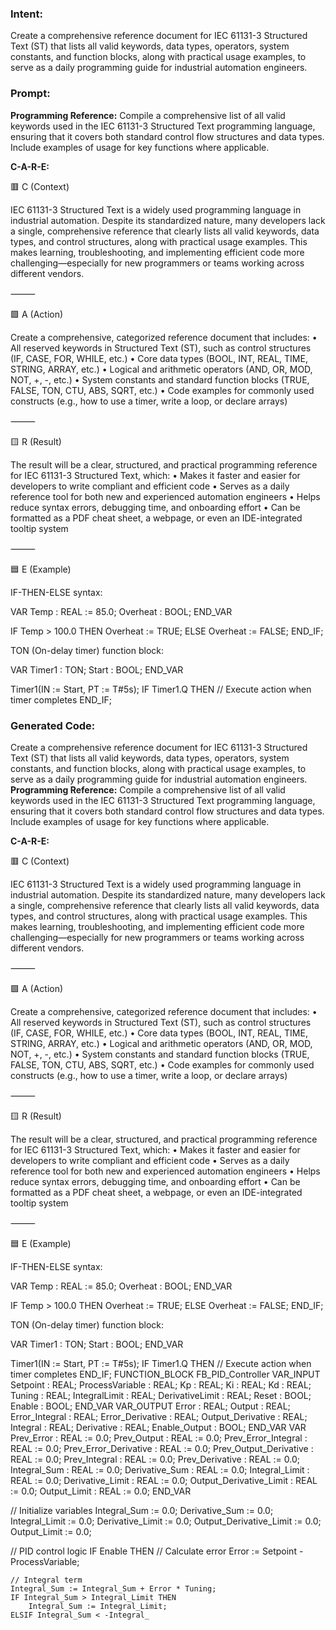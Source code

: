 ### Intent:
Create a comprehensive reference document for IEC 61131-3 Structured Text (ST) that lists all valid keywords, data types, operators, system constants, and function blocks, along with practical usage examples, to serve as a daily programming guide for industrial automation engineers.

### Prompt:
**Programming Reference:**
Compile a comprehensive list of all valid keywords used in the IEC 61131-3 Structured Text programming language, ensuring that it covers both standard control flow structures and data types. Include examples of usage for key functions where applicable.

**C-A-R-E:**

🟥 C (Context)

IEC 61131-3 Structured Text is a widely used programming language in industrial automation. Despite its standardized nature, many developers lack a single, comprehensive reference that clearly lists all valid keywords, data types, and control structures, along with practical usage examples. This makes learning, troubleshooting, and implementing efficient code more challenging—especially for new programmers or teams working across different vendors.

⸻

🟩 A (Action)

Create a comprehensive, categorized reference document that includes:
	•	All reserved keywords in Structured Text (ST), such as control structures (IF, CASE, FOR, WHILE, etc.)
	•	Core data types (BOOL, INT, REAL, TIME, STRING, ARRAY, etc.)
	•	Logical and arithmetic operators (AND, OR, MOD, NOT, +, -, etc.)
	•	System constants and standard function blocks (TRUE, FALSE, TON, CTU, ABS, SQRT, etc.)
	•	Code examples for commonly used constructs (e.g., how to use a timer, write a loop, or declare arrays)

⸻

🟨 R (Result)

The result will be a clear, structured, and practical programming reference for IEC 61131-3 Structured Text, which:
	•	Makes it faster and easier for developers to write compliant and efficient code
	•	Serves as a daily reference tool for both new and experienced automation engineers
	•	Helps reduce syntax errors, debugging time, and onboarding effort
	•	Can be formatted as a PDF cheat sheet, a webpage, or even an IDE-integrated tooltip system

⸻

🟦 E (Example)

IF-THEN-ELSE syntax:

VAR
  Temp : REAL := 85.0;
  Overheat : BOOL;
END_VAR

IF Temp > 100.0 THEN
  Overheat := TRUE;
ELSE
  Overheat := FALSE;
END_IF;

TON (On-delay timer) function block:

VAR
  Timer1 : TON;
  Start  : BOOL;
END_VAR

Timer1(IN := Start, PT := T#5s);
IF Timer1.Q THEN
  // Execute action when timer completes
END_IF;

### Generated Code:
Create a comprehensive reference document for IEC 61131-3 Structured Text (ST) that lists all valid keywords, data types, operators, system constants, and function blocks, along with practical usage examples, to serve as a daily programming guide for industrial automation engineers.
**Programming Reference:**
Compile a comprehensive list of all valid keywords used in the IEC 61131-3 Structured Text programming language, ensuring that it covers both standard control flow structures and data types. Include examples of usage for key functions where applicable.

**C-A-R-E:**

🟥 C (Context)

IEC 61131-3 Structured Text is a widely used programming language in industrial automation. Despite its standardized nature, many developers lack a single, comprehensive reference that clearly lists all valid keywords, data types, and control structures, along with practical usage examples. This makes learning, troubleshooting, and implementing efficient code more challenging—especially for new programmers or teams working across different vendors.

⸻

🟩 A (Action)

Create a comprehensive, categorized reference document that includes:
	•	All reserved keywords in Structured Text (ST), such as control structures (IF, CASE, FOR, WHILE, etc.)
	•	Core data types (BOOL, INT, REAL, TIME, STRING, ARRAY, etc.)
	•	Logical and arithmetic operators (AND, OR, MOD, NOT, +, -, etc.)
	•	System constants and standard function blocks (TRUE, FALSE, TON, CTU, ABS, SQRT, etc.)
	•	Code examples for commonly used constructs (e.g., how to use a timer, write a loop, or declare arrays)

⸻

🟨 R (Result)

The result will be a clear, structured, and practical programming reference for IEC 61131-3 Structured Text, which:
	•	Makes it faster and easier for developers to write compliant and efficient code
	•	Serves as a daily reference tool for both new and experienced automation engineers
	•	Helps reduce syntax errors, debugging time, and onboarding effort
	•	Can be formatted as a PDF cheat sheet, a webpage, or even an IDE-integrated tooltip system

⸻

🟦 E (Example)

IF-THEN-ELSE syntax:

VAR
  Temp : REAL := 85.0;
  Overheat : BOOL;
END_VAR

IF Temp > 100.0 THEN
  Overheat := TRUE;
ELSE
  Overheat := FALSE;
END_IF;

TON (On-delay timer) function block:

VAR
  Timer1 : TON;
  Start  : BOOL;
END_VAR

Timer1(IN := Start, PT := T#5s);
IF Timer1.Q THEN
  // Execute action when timer completes
END_IF;
FUNCTION_BLOCK FB_PID_Controller
VAR_INPUT
    Setpoint : REAL;
    ProcessVariable : REAL;
    Kp : REAL;
    Ki : REAL;
    Kd : REAL;
    Tuning : REAL;
    IntegralLimit : REAL;
    DerivativeLimit : REAL;
    Reset : BOOL;
    Enable : BOOL;
END_VAR
VAR_OUTPUT
    Error : REAL;
    Output : REAL;
    Error_Integral : REAL;
    Error_Derivative : REAL;
    Output_Derivative : REAL;
    Integral : REAL;
    Derivative : REAL;
    Enable_Output : BOOL;
END_VAR
VAR
    Prev_Error : REAL := 0.0;
    Prev_Output : REAL := 0.0;
    Prev_Error_Integral : REAL := 0.0;
    Prev_Error_Derivative : REAL := 0.0;
    Prev_Output_Derivative : REAL := 0.0;
    Prev_Integral : REAL := 0.0;
    Prev_Derivative : REAL := 0.0;
    Integral_Sum : REAL := 0.0;
    Derivative_Sum : REAL := 0.0;
    Integral_Limit : REAL := 0.0;
    Derivative_Limit : REAL := 0.0;
    Output_Derivative_Limit : REAL := 0.0;
    Output_Limit : REAL := 0.0;
END_VAR

// Initialize variables
Integral_Sum := 0.0;
Derivative_Sum := 0.0;
Integral_Limit := 0.0;
Derivative_Limit := 0.0;
Output_Derivative_Limit := 0.0;
Output_Limit := 0.0;

// PID control logic
IF Enable THEN
    // Calculate error
    Error := Setpoint - ProcessVariable;

    // Integral term
    Integral_Sum := Integral_Sum + Error * Tuning;
    IF Integral_Sum > Integral_Limit THEN
        Integral_Sum := Integral_Limit;
    ELSIF Integral_Sum < -Integral_
